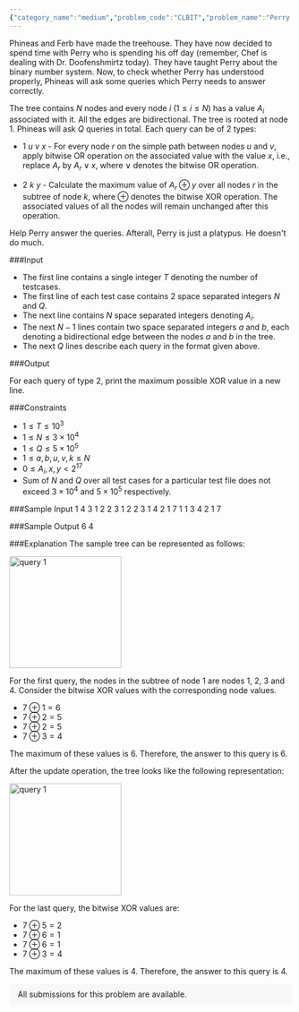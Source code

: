 ```yaml
---
{"category_name":"medium","problem_code":"CLBIT","problem_name":"Perry learns Binary","problemComponents":{"constraints":"","constraintsState":false,"subtasks":"","subtasksState":false,"inputFormat":"","inputFormatState":false,"outputFormat":"","outputFormatState":false,"sampleTestCases":{}},"video_editorial_url":"","languages_supported":{"0":"CPP14","1":"C","2":"JAVA","3":"PYTH 3.6","4":"CPP17","5":"PYTH","6":"PYP3","7":"CS2","8":"ADA","9":"PYPY","10":"TEXT","11":"PAS fpc","12":"NODEJS","13":"RUBY","14":"PHP","15":"GO","16":"HASK","17":"TCL","18":"PERL","19":"SCALA","20":"LUA","21":"kotlin","22":"BASH","23":"JS","24":"LISP sbcl","25":"rust","26":"PAS gpc","27":"BF","28":"CLOJ","29":"R","30":"D","31":"CAML","32":"FORT","33":"ASM","34":"swift","35":"FS","36":"WSPC","37":"LISP clisp","38":"SQL","39":"SCM guile","40":"PERL6","41":"ERL","42":"CLPS","43":"ICK","44":"NICE","45":"PRLG","46":"ICON","47":"COB","48":"SCM chicken","49":"PIKE","50":"SCM qobi","51":"ST","52":"SQLQ","53":"NEM"},"max_timelimit":5,"source_sizelimit":50000,"problem_author":"sarthakmanna","problem_tester":"","date_added":"25-06-2020","tags":{"0":"cole2020","1":"depth","2":"disjoint","3":"implementation","4":"sarthakmanna","5":"sarthakmanna","6":"segment","7":"trie"},"problem_difficulty_level":"Medium","best_tag":"Segment Tree","editorial_url":"https://discuss.codechef.com/problems/CLBIT","time":{"view_start_date":1594838700,"submit_start_date":1594838700,"visible_start_date":1594838700,"end_date":1735669800},"is_direct_submittable":false,"problemDiscussURL":"https://discuss.codechef.com/search?q=CLBIT","is_proctored":false,"visitedContests":{},"layout":"problem"}
---
```

Phineas and Ferb have made the treehouse. They have now decided to spend time with Perry who is spending his off day (remember, Chef is dealing with Dr. Doofenshmirtz today). They have taught Perry about the binary number system. Now, to check whether Perry has understood properly, Phineas will ask some queries which Perry needs to answer correctly.

The tree contains $N$ nodes and every node $i$ $(1 \leq i \leq N)$ has a value $A_i$ associated with it. All the edges are bidirectional. The tree is rooted at node $1$. Phineas will ask $Q$ queries in total. Each query can be of 2 types:

- $1$ $u$ $v$ $x$ - For every node $r$ on the simple path between nodes $u$ and $v$, apply bitwise OR operation on the associated value with the value $x$, i.e., replace $A_r$ by $A_r ∨ x$, where $∨$ denotes the bitwise OR operation.

- $2$ $k$ $y$ - Calculate the maximum value of $A_r \oplus y$ over all nodes $r$ in the subtree of node $k$, where $\oplus$ denotes the bitwise XOR operation. The associated values of all the nodes will remain unchanged after this operation.

Help Perry answer the queries. Afterall, Perry is just a platypus. He doesn't do much.

###Input

- The first line contains a single integer $T$ denoting the number of testcases.
- The first line of each test case contains $2$ space separated integers $N$ and $Q$.
- The next line contains $N$ space separated integers denoting $A_i$.
- The next $N - 1$ lines contain two space separated integers $a$ and $b$, each denoting a bidirectional edge between the nodes $a$ and $b$ in the tree.
- The next $Q$ lines describe each query in the format given above.

###Output

For each query of type $2$, print the maximum possible XOR value in a new line.


###Constraints 

- $1 \leq T \leq 10^3$
- $1 \leq N \leq 3 \times 10^4$
- $1 \leq Q \leq 5 \times 10^5$
- $1 \leq a, b, u, v, k \leq N$
- $0 \leq A_i, x, y < 2^{17}$
- Sum of $N$ and $Q$ over all test cases for a particular test file does not exceed $3 \times 10^4$ and $5 \times 10^5$ respectively.

###Sample Input
    1
    4 3
    1 2 2 3
    1 2
    2 3
    1 4
    2 1 7
    1 1 3 4
    2 1 7

###Sample Output
    6
    4

###Explanation
The sample tree can be represented as follows:

<img src="https://codechef_shared.s3.amazonaws.com/download/HYC/External_contest_images/COLE2020/image3.jpeg" alt="query 1" width="200" height="200">

For the first query, the nodes in the subtree of node $1$ are nodes $1$, $2$, $3$ and $4$. Consider the bitwise XOR values with the corresponding node values.
- $7 \oplus 1 = 6$
- $7 \oplus 2 = 5$
- $7 \oplus 2 = 5$
- $7 \oplus 3 = 4$  

The maximum of these values is $6$. Therefore, the answer to this query is $6$.

After the update operation, the tree looks like the following representation:

<img src="https://codechef_shared.s3.amazonaws.com/download/HYC/External_contest_images/COLE2020/image4.jpeg" alt="query 1" width="200" height="200">

For the last query, the bitwise XOR values are:
- $7 \oplus 5 = 2$
- $7 \oplus 6 = 1$
- $7 \oplus 6 = 1$
- $7 \oplus 3 = 4$  

The maximum of these values is $4$. Therefore, the answer to this query is $4$.
<aside style='background: #f8f8f8;padding: 10px 15px;'><div>All submissions for this problem are available.</div></aside>